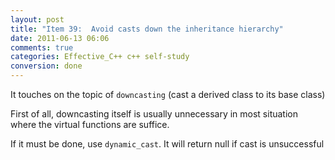 ```yaml
---
layout: post
title: "Item 39:  Avoid casts down the inheritance hierarchy"
date: 2011-06-13 06:06
comments: true
categories: Effective_C++ c++ self-study
conversion: done
---
```


It touches on the topic of ``downcasting`` (cast a derived class to its base class)


First of all, downcasting itself is usually unnecessary in most situation where the virtual functions are suffice. 


If it must be done, use ``dynamic_cast``. It will return null if cast is unsuccessful

